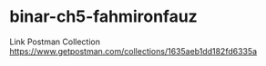 # binar-ch5-fahmironfauz

Link Postman Collection
https://www.getpostman.com/collections/1635aeb1dd182fd6335a




